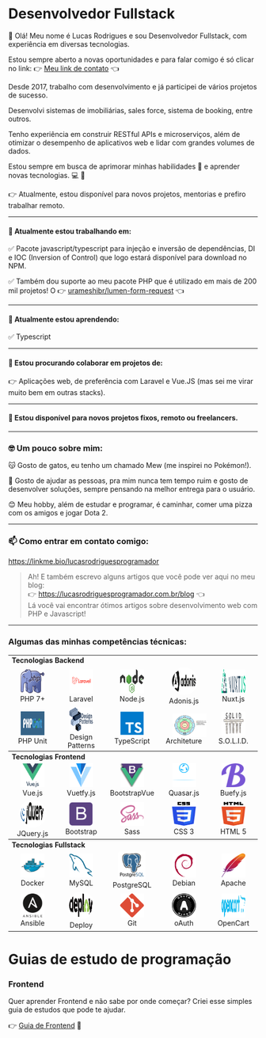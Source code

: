 <h1>Desenvolvedor Fullstack</h1>

👋 Olá! Meu nome é Lucas Rodrigues e sou Desenvolvedor Fullstack, com experiência em diversas tecnologias.

<p id="#lucas-rodrigues-programador">Estou sempre aberto a novas oportunidades e para falar comigo é só clicar no link: 👉 <a href="https://linkme.bio/lucasrodriguesprogramador" >Meu link de contato</a> 👈</p>

Desde 2017, trabalho com desenvolvimento e já participei de vários projetos de sucesso.

Desenvolvi sistemas de imobiliárias, sales force, sistema de booking, entre outros.

Tenho experiência em construir RESTful APIs e microserviços, além de otimizar o desempenho de aplicativos web e lidar com grandes volumes de dados.


Estou sempre em busca de aprimorar minhas habilidades 🧠 e aprender novas tecnologias. 💻 🚀

👉 Atualmente, estou disponível para novos projetos, mentorias e prefiro trabalhar remoto.

---

#### 🔭 Atualmente estou trabalhando em:

✅ Pacote javascript/typescript para injeção e inversão de dependências, DI e IOC (Inversion of Control) que logo estará disponível para download no NPM.

✅ Também dou suporte ao meu pacote PHP que é utilizado em mais de 200 mil projetos! O 👉 [urameshibr/lumen-form-request](https://github.com/urameshibr/lumen-form-request) 👈

---

#### 🌱 Atualmente estou aprendendo:

✅ Typescript

---

#### 👯 Estou procurando colaborar em projetos de:

👉 Aplicações web, de preferência com Laravel e Vue.JS (mas sei me virar muito bem em outras stacks).

---

#### 🙋 Estou disponível para novos projetos fixos, remoto ou freelancers.

---

### 🤓 Um pouco sobre mim:

😽 Gosto de gatos, eu tenho um chamado Mew (me inspirei no Pokémon!).

🚀 Gosto de ajudar as pessoas, pra mim nunca tem tempo ruim e gosto de desenvolver soluções, sempre pensando na melhor entrega para o usuário.

😊 Meu hobby, além de estudar e programar, é caminhar, comer uma pizza com os amigos e jogar Dota 2.

--- 

### 📫 Como entrar em contato comigo:

https://linkme.bio/lucasrodriguesprogramador

> Ah! E também escrevo alguns artigos que você pode ver aqui no meu blog:
> <br> 👉 https://lucasrodriguesprogramador.com.br/blog 👈
> <br> Lá você vai encontrar ótimos artigos sobre desenvolvimento web com PHP e Javascript!

---

### Algumas das minhas competências técnicas:

<table>
  <colgroup>
    <tr>
      <td colspan="10"><b>Tecnologias Backend</b></td>
    </tr>
    <tr>
    <td align="center" width="96">
      <a href="#lucas-rodrigues-programador">
        <img src="./img/php-original.svg" width="48" height="48" alt="PHP7+" />
      </a>
      <br>PHP 7+
    </td>
    <td align="center" width="96">
      <a href="#lucas-rodrigues-programador">
        <img src="./img/laravel-original.svg" width="48" height="48" alt="Laravel" />
      </a>
      <br>Laravel
    </td>
    <td align="center" width="96">
      <a href="#lucas-rodrigues-programador">
        <img src="./img/nodejs.svg" width="48" height="48" alt="Node.js" />
      </a>
      <br>Node.js
    </td>
    <td align="center" width="96">
      <a href="#lucas-rodrigues-programador">
        <img 
          src="./img/adonisjs-original.svg" width="48" height="48" alt="Adonis.js" 
          style="background: #ffffff; border-radius: 50%; padding: 4px;"
        />
      </a>
      <br>Adonis.js
    </td>
    <td align="center"  width="96">
      <a href="#lucas-rodrigues-programador">
        <img src="./img/nuxt.svg" width="48" height="48" alt="Nuxt" />
      </a>
      <br>Nuxt.js
    </td>
  </tr>
  <tr>
    <td align="center"  width="96">
      <a href="#lucas-rodrigues-programador">
        <img src="./img/phpunit-original.png" width="48" height="48" alt="PHP Unit" />
      </a>
      <br>PHP Unit
    </td>
    <td align="center"  width="96">
      <a href="#lucas-rodrigues-programador">
        <img src="./img/design-patterns-original.png" width="48" height="48" alt="Design Patterns" />
      </a>
      <br>Design Patterns
    </td>
    <td align="center" width="96">
      <a href="#lucas-rodrigues-programador">
        <img src="./img/typescript-original.svg" width="48" height="48" alt="TypeScript" />
      </a>
      <br>TypeScript
    </td>
    <td align="center" width="96" style="position: relative">
      <a href="#lucas-rodrigues-programador">
        <img 
          src="./img/clean-architeture.png" width="68" height="48" alt="Clean Architeture"
          style="position: absolute; display: block; right: 6px; top: 14px"
        />
      </a>
      <br>
      <br>Clean Architeture
    </td>
    <td align="center" width="96">
      <a href="#lucas-rodrigues-programador">
        <img src="./img/solid.png" width="48" height="48" alt="SOLID" />
      </a>
      <br>S.O.L.I.D.
    </td>
  </tr>
  </colgroup>
  <colgroup>
    <tr>
      <td colspan="10"><b>Tecnologias Frontend</b></td>
    </tr>
    <tr>
      <td align="center" width="96">
        <a href="#lucas-rodrigues-programador">
          <img src="./img/vuejs-original.svg" width="48" height="48" alt="JavaScript" />
        </a>
        <br>Vue.js
      </td>
      <td align="center" width="96">
        <a href="#lucas-rodrigues-programador">
          <img src="./img/vuetifyjs.svg" width="48" height="48" alt="JavaScript" />
        </a>
        <br>Vuetfy.js
      </td>
      <td align="center" width="96">
        <a href="#lucas-rodrigues-programador">
          <img src="./img/bootstrap-vue.svg" width="48" height="48" alt="BootstrapVue" />
        </a>
        <br>BootstrapVue
      </td>
      <td align="center" width="96">
        <a href="#lucas-rodrigues-programador">
          <img src="./img/quasar.svg" width="48" height="48" alt="Quasar.js" />
        </a>
        <br>Quasar.js
      </td>
      <td align="center" width="96">
        <a href="#lucas-rodrigues-programador">
          <img src="./img/buefy.png" width="48" height="48" alt="Buefy.js" />
        </a>
        <br>Buefy.js
      </td>
    </tr>
    <tr>
      <td align="center" width="96">
        <a href="#lucas-rodrigues-programador">
          <img
            src="./img/jquery.svg" width="48" height="48" alt="JQuery" 
            style="background: #ffffff; border-radius: 50%; padding: 4px;"
          />
        </a>
        <br>JQuery.js
      </td>
      <td align="center" width="96">
        <a href="#lucas-rodrigues-programador">
          <img src="./img/bootstrap-plain.svg" width="48" height="48" alt="Bootstrap" />
        </a>
        <br>Bootstrap
      </td>
      <td align="center" width="96">
        <a href="#lucas-rodrigues-programador">
          <img src="./img/sass-original.svg" width="48" height="48" alt="Sass" />
        </a>
        <br>Sass
      </td>
      <td align="center" width="96">
        <a href="#lucas-rodrigues-programador">
          <img src="./img/css-3.svg" width="48" height="48" alt="CSS3" />
        </a>
        <br>CSS 3
      </td>
      <td align="center" width="96">
        <a href="#lucas-rodrigues-programador">
          <img src="./img/html-5.svg" width="48" height="48" alt="HTML5" />
        </a>
        <br>HTML 5
      </td>
    </tr>
  </colgroup>
  <colgroup>
    <tr>
      <td colspan="10"><b>Tecnologias Fullstack</b></td>
    </tr>
    <tr>
      <td align="center" width="96"> 
        <a href="#lucas-rodrigues-programador" >
          <img src="./img/docker-original.svg" width="48" height="48" alt="Docker" />
        </a>
        <br>Docker
      </td>
      <td align="center" width="96">
        <a href="#lucas-rodrigues-programador">
          <img src="./img/mysql-original.svg" width="48" height="48" alt="MySQL" />
        </a>
        <br>MySQL
      </td>
      <td align="center"  width="96">
        <a href="#lucas-rodrigues-programador">
          <img
            src="./img/postgresql-original.svg" width="48" height="48" alt="PostgreSQL" 
            style="background: #ffffff; border-radius: 4px; padding: 4px;"
          />
        </a>
        <br>PostgreSQL
      </td>
      <td align="center"  width="96">
        <a href="#lucas-rodrigues-programador">
          <img src="./img/debian-original.svg" width="48" height="48" alt="Debian" />
        </a>
        <br>Debian
      </td>
      <td align="center"  width="96">
        <a href="#lucas-rodrigues-programador">
          <img src="./img/apache-original.svg" width="48" height="48" alt="Apache" />
        </a>
        <br>Apache
      </td>
    </tr>
    <tr>
      <td align="center"  width="96">
        <a href="#lucas-rodrigues-programador">
          <img src="./img/ansible.svg" width="48" height="48" alt="Ansible" />
        </a>
        <br>Ansible
      </td>
      <td align="center"  width="96">
        <a href="#lucas-rodrigues-programador">
          <img 
            src="./img/deploy.svg" width="48" height="48" alt="Deploy" 
            style="background: #ffffff; border-radius: 50%; padding: 4px;"
          />
        </a>
        <br>Deploy
      </td>
      <td align="center"  width="96">
        <a href="#lucas-rodrigues-programador">
          <img src="./img/git-icon.svg" width="48" height="48" alt="Git" />
        </a>
        <br>Git
      </td>
      <td align="center"  width="96">
        <a href="#lucas-rodrigues-programador">
          <img src="./img/oauth.svg" width="48" height="48" alt="oAuth" />
        </a>
        <br>oAuth
      </td>
      <td align="center"  width="96">
        <a href="#lucas-rodrigues-programador">
          <img src="./img/opencart.svg" width="48" height="48" alt="OpenCart" />
        </a>
        <br>OpenCart
      </td>
    </tr>
  </colgroup>
</table>

# Guias de estudo de programação

### Frontend

Quer aprender Frontend e não sabe por onde começar? Criei esse simples guia de estudos que pode te ajudar.

👉  [Guia de Frontend](guias/frontend.md) 🚀


